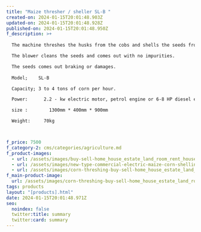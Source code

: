```yaml
---
title: "Maize thresher / sheller SL-B "
created-on: 2024-01-15T20:01:48.903Z
updated-on: 2024-01-15T20:01:48.928Z
published-on: 2024-01-15T20:01:48.950Z
f_description: >+
  
  The machine threshes the husks from the cobs and shells the seeds from the cob, all in ne pass.

  The blower cleans the seeds and comes out with no impurities. 

  The seeds comes out braking or damages.
   
  Model;    SL-B

  Capacity; 3 to 4 tons of corn per hour.

  Power:      2.2 - kw electric motor, petrol engine or 6-8 HP diesel engine.

  size :        1300mm * 400mm * 900mm

  Weight:     70kg



f_price: 7500
f_category-2: cms/categories/agriculture.md
f_product-images:
  - url: /assets/images/buy-sell-home_house_estate_land_room_rent_house_apartment_two_bed_room_house_5-gotogh.com-ayimensah-oyarifa-accra-1-ghana-aburi-abokobi-adenta-madina-east-legon-west.jpg
  - url: /assets/images/new-type-commercial-electric-maize-corn-shelling-threshing-peeling-machine-thresher-huller-sheller-agricultural-machinery-ghana-farm-maize-gotogh.com-terrain-equipment.webp
  - url: /assets/images/corn-threshing-buy-sell-home_house_estate_land_room_rent_house_apartment_two_bed_room_house_5-gotogh.com-ayimensah-oyarifa-accra-ghana-aburi-abokobi-adenta-madina-east-legon-westmachine.jpg
f_main-product-image:
  url: /assets/images/corn-threshing-buy-sell-home_house_estate_land_room_rent_house_apartment_two_bed_room_house_5-gotogh.com-ayimensah-oyarifa-accra-ghana-aburi-abokobi-adenta-madina-east-legon-westmachine.jpg
tags: products
layout: "[products].html"
date: 2024-01-15T20:01:48.971Z
seo:
  noindex: false
  twitter:title: summary
  twitter:card: summary
---
```

